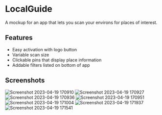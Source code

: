 # LocalGuide

A mockup for an app that lets you scan your environs for places of interest.

## Features
- Easy activation with logo button
- Variable scan size
- Clickable pins that display place information
- Addable filters listed on bottom of app

## Screenshots
![Screenshot 2023-04-19 170910](https://user-images.githubusercontent.com/78439856/233202366-5b6de56f-c554-42ff-abd9-3141f3f5ff22.png)
![Screenshot 2023-04-19 170927](https://user-images.githubusercontent.com/78439856/233202367-24f043a1-6f9d-4c4d-9371-0c2ab3ecfbb1.png)
![Screenshot 2023-04-19 170936](https://user-images.githubusercontent.com/78439856/233202368-220463fb-c571-4df9-98d1-62e557369760.png)
![Screenshot 2023-04-19 170951](https://user-images.githubusercontent.com/78439856/233202370-4c9cdb82-41a0-4920-b869-845ebe622089.png)
![Screenshot 2023-04-19 171004](https://user-images.githubusercontent.com/78439856/233202371-2a5d21f6-76e4-4512-a7b3-d288b23c9e8c.png)
![Screenshot 2023-04-19 171937](https://user-images.githubusercontent.com/78439856/233202679-0d3a5e6a-7448-4723-81a8-7bd6b2cf6572.png)
![Screenshot 2023-04-19 171541](https://user-images.githubusercontent.com/78439856/233202386-15b6fa6f-7b17-46e7-9ca4-61b73cb832cd.png)

